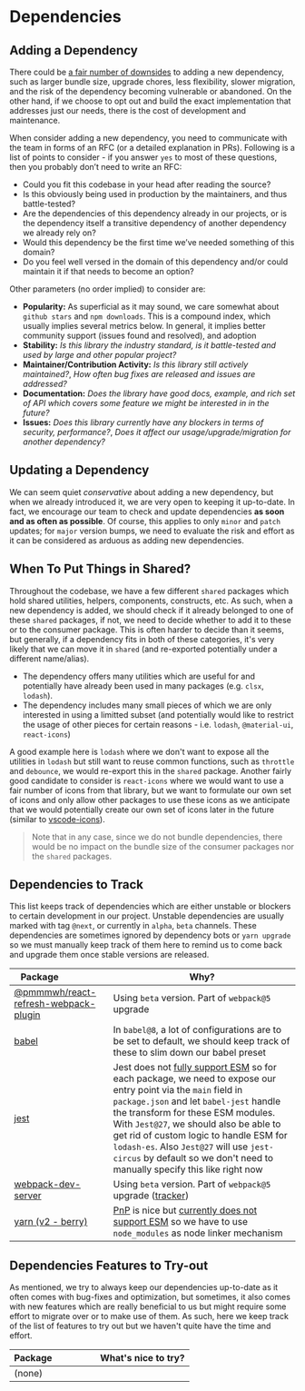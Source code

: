 # Dependencies

## Adding a Dependency

There could be [a fair number of downsides](https://github.com/artsy/README/blob/master/playbooks/dependencies.md) to adding a new dependency, such as larger bundle size, upgrade chores, less flexibility, slower migration, and the risk of the dependency becoming vulnerable or abandoned. On the other hand, if we choose to opt out and build the exact implementation that addresses just our needs, there is the cost of development and maintenance.

When consider adding a new dependency, you need to communicate with the team in forms of an RFC (or a detailed explanation in PRs). Following is a list of points to consider - if you answer `yes` to most of these questions, then you probably don’t need to write an RFC:

- Could you fit this codebase in your head after reading the source?
- Is this obviously being used in production by the maintainers, and thus battle-tested?
- Are the dependencies of this dependency already in our projects, or is the dependency itself a transitive dependency of another dependency we already rely on?
- Would this dependency be the first time we’ve needed something of this domain?
- Do you feel well versed in the domain of this dependency and/or could maintain it if that needs to become an option?

Other parameters (no order implied) to consider are:

- **Popularity:** As superficial as it may sound, we care somewhat about `github stars` and `npm downloads`. This is a compound index, which usually implies several metrics below. In general, it implies better community support (issues found and resolved), and adoption
- **Stability:** _Is this library the industry standard, is it battle-tested and used by large and other popular project?_
- **Maintainer/Contribution Activity:** _Is this library still actively maintained?_, _How often bug fixes are released and issues are addressed?_
- **Documentation:** _Does the library have good docs, example, and rich set of API which covers some feature we might be interested in in the future?_
- **Issues:** _Does this library currently have any blockers in terms of security, performance?_, _Does it affect our usage/upgrade/migration for another dependency?_

## Updating a Dependency

We can seem quiet _conservative_ about adding a new dependency, but when we already introduced it, we are very open to keeping it up-to-date. In fact, we encourage our team to check and update dependencies **as soon and as often as possible**. Of course, this applies to only `minor` and `patch` updates; for `major` version bumps, we need to evaluate the risk and effort as it can be considered as arduous as adding new dependencies.

## When To Put Things in Shared?

Throughout the codebase, we have a few different `shared` packages which hold shared utilities, helpers, components, constructs, etc. As such, when a new dependency is added, we should check if it already belonged to one of these `shared` packages, if not, we need to decide whether to add it to these or to the consumer package. This is often harder to decide than it seems, but generally, if a dependency fits in both of these categories, it's very likely that we can move it in `shared` (and re-exported potentially under a different name/alias).

- The dependency offers many utilities which are useful for and potentially have already been used in many packages (e.g. `clsx`, `lodash`).
- The dependency includes many small pieces of which we are only interested in using a limitted subset (and potentially would like to restrict the usage of other pieces for certain reasons - i.e. `lodash`, `@material-ui`, `react-icons`)

A good example here is `lodash` where we don't want to expose all the utilities in `lodash` but still want to reuse common functions, such as `throttle` and `debounce`, we would re-export this in the `shared` package. Another fairly good candidate to consider is `react-icons` where we would want to use a fair number of icons from that library, but we want to formulate our own set of icons and only allow other packages to use these icons as we anticipate that we would potentially create our own set of icons later in the future (similar to [vscode-icons](https://github.com/microsoft/vscode-icons)).

> Note that in any case, since we do not bundle dependencies, there would be no impact on the bundle size of the consumer packages nor the `shared` packages.

## Dependencies to Track

This list keeps track of dependencies which are either unstable or blockers to certain development in our project. Unstable dependencies are usually marked with tag `@next`, or currently in `alpha`, `beta` channels. These dependencies are sometimes ignored by dependency bots or `yarn upgrade` so we must manually keep track of them here to remind us to come back and upgrade them once stable versions are released.

| Package                                                                                        | Why?                                                                                                                                                                                                                                                                                                                                                                                                                                                      |
| ---------------------------------------------------------------------------------------------- | --------------------------------------------------------------------------------------------------------------------------------------------------------------------------------------------------------------------------------------------------------------------------------------------------------------------------------------------------------------------------------------------------------------------------------------------------------- |
| [@pmmmwh/react-refresh-webpack-plugin](https://github.com/pmmmwh/react-refresh-webpack-plugin) | Using `beta` version. Part of `webpack@5` upgrade                                                                                                                                                                                                                                                                                                                                                                                                         |
| [babel](https://github.com/babel/babel)                                                        | In `babel@8`, a lot of configurations are to be set to default, we should keep track of these to slim down our babel preset                                                                                                                                                                                                                                                                                                                               |
| [jest](https://github.com/facebook/jest)                                                       | Jest does not [fully support ESM](https://github.com/facebook/jest/issues/9430) so for each package, we need to expose our entry point via the `main` field in `package.json` and let `babel-jest` handle the transform for these ESM modules. With `Jest@27`, we should also be able to get rid of custom logic to handle ESM for `lodash-es`. Also `Jest@27` will use `jest-circus` by default so we don't need to manually specify this like right now |
| [webpack-dev-server](https://github.com/webpack/webpack-dev-server)                            | Using `beta` version. Part of `webpack@5` upgrade ([tracker](https://github.com/webpack/webpack-dev-server/milestone/4))                                                                                                                                                                                                                                                                                                                                  |
| [yarn (v2 - berry)](https://github.com/yarnpkg/berry)                                          | [PnP](https://yarnpkg.com/features/pnp) is nice but [currently does not support ESM](https://github.com/yarnpkg/berry/issues/638) so we have to use `node_modules` as node linker mechanism                                                                                                                                                                                                                                                               |

## Dependencies Features to Try-out

As mentioned, we try to always keep our dependencies up-to-date as it often comes with bug-fixes and optimization, but sometimes, it also comes with new features which are really beneficial to us but might require some effort to migrate over or to make use of them. As such, here we keep track of the list of features to try out but we haven't quite have the time and effort.

| Package                 | What's nice to try? |
| ----------------------- | ------------------- |
| (none)                  |                     |
